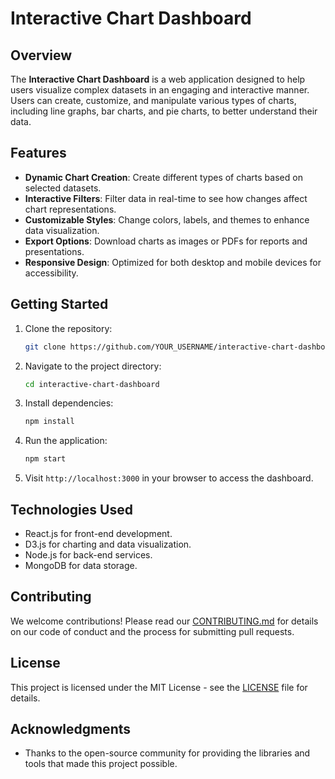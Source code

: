 # Interactive Chart Dashboard

## Overview
The **Interactive Chart Dashboard** is a web application designed to help users visualize complex datasets in an engaging and interactive manner. Users can create, customize, and manipulate various types of charts, including line graphs, bar charts, and pie charts, to better understand their data.

## Features
- **Dynamic Chart Creation**: Create different types of charts based on selected datasets.
- **Interactive Filters**: Filter data in real-time to see how changes affect chart representations.
- **Customizable Styles**: Change colors, labels, and themes to enhance data visualization.
- **Export Options**: Download charts as images or PDFs for reports and presentations.
- **Responsive Design**: Optimized for both desktop and mobile devices for accessibility.

## Getting Started
1. Clone the repository:
   ```bash
   git clone https://github.com/YOUR_USERNAME/interactive-chart-dashboard.git
   ```
2. Navigate to the project directory:
   ```bash
   cd interactive-chart-dashboard
   ```
3. Install dependencies:
   ```bash
   npm install
   ```
4. Run the application:
   ```bash
   npm start
   ```
5. Visit `http://localhost:3000` in your browser to access the dashboard.

## Technologies Used
- React.js for front-end development.
- D3.js for charting and data visualization.
- Node.js for back-end services.
- MongoDB for data storage.

## Contributing
We welcome contributions! Please read our [CONTRIBUTING.md](CONTRIBUTING.md) for details on our code of conduct and the process for submitting pull requests.

## License
This project is licensed under the MIT License - see the [LICENSE](LICENSE) file for details.

## Acknowledgments
- Thanks to the open-source community for providing the libraries and tools that made this project possible.